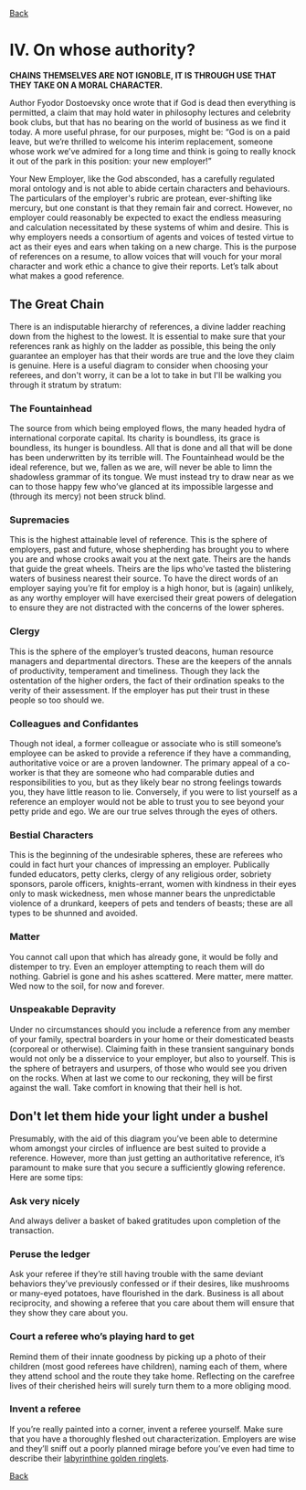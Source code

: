 [Back](/Top) 

# IV. On whose authority?

**CHAINS THEMSELVES ARE NOT IGNOBLE, IT IS THROUGH USE THAT THEY TAKE ON A MORAL CHARACTER.**

Author Fyodor Dostoevsky once wrote that if God is dead then everything is permitted, a claim that may hold water in philosophy lectures and celebrity book clubs, but that has no bearing on the world of business as we find it today. A more useful phrase, for our purposes, might be: “God is on a paid leave, but we’re thrilled to welcome his interim replacement, someone whose work we’ve admired for a long time and think is going to really knock it out of the park in this position: your new employer!”

Your New Employer, like the God absconded, has a carefully regulated moral ontology and is not able to abide certain characters and behaviours. The particulars of the employer's rubric are protean, ever-shifting like mercury, but one constant is that they remain fair and correct. However, no employer could reasonably be expected to exact the endless measuring and calculation necessitated by these systems of whim and desire. This is why employers needs a consortium of agents and voices of tested virtue to act as their eyes and ears when taking on a new charge. This is the purpose of references on a resume, to allow voices that will vouch for your moral character and work ethic a chance to give their reports. Let’s talk about what makes a good reference.

## The Great Chain

There is an indisputable hierarchy of references, a divine ladder reaching down from the highest to the lowest. It is essential to make sure that your references rank as highly on the ladder as possible, this being the only guarantee an employer has that their words are true and the love they claim is genuine. Here is a useful diagram to consider when choosing your referees, and don't worry, it can be a lot to take in but I'll be walking you through it stratum by stratum:


### The Fountainhead

The source from which being employed flows, the many headed hydra of international corporate capital. Its charity is boundless, its grace is boundless, its hunger is boundless. All that is done and all that will be done has been underwritten by its terrible will. The Fountainhead would be the ideal reference, but we, fallen as we are, will never be able to limn the shadowless grammar of its tongue. We must instead try to draw near as we can to those happy few who’ve glanced at its impossible largesse and (through its mercy) not been struck blind.

### Supremacies

This is the highest attainable level of reference. This is the sphere of employers, past and future, whose shepherding has brought you to where you are and whose crooks await you at the next gate. Theirs are the hands that guide the great wheels. Theirs are the lips who’ve tasted the blistering waters of business nearest their source. To have the direct words of an employer saying you’re fit for employ is a high honor, but is (again) unlikely, as any worthy employer will have exercised their great powers of delegation to ensure they are not distracted with the concerns of the lower spheres.

### Clergy

This is the sphere of the employer’s trusted deacons, human resource managers and departmental directors. These are the keepers of the annals of productivity, temperament and timeliness. Though they lack the ostentation of the higher orders, the fact of their ordination speaks to the verity of their assessment. If the employer has put their trust in these people so too should we.

### Colleagues and Confidantes

Though not ideal, a former colleague or associate who is still someone’s employee can be asked to provide a reference if they have a commanding, authoritative voice or are a proven landowner. The primary appeal of a co-worker is that they are someone who had comparable duties and responsibilities to you, but as they likely bear no strong feelings towards you, they have little reason to lie. Conversely, if you were to list yourself as a reference an employer would not be able to trust you to see beyond your petty pride and ego. We are our true selves through the eyes of others.

### Bestial Characters

This is the beginning of the undesirable spheres, these are referees who could in fact hurt your chances of impressing an employer. Publically funded educators, petty clerks, clergy of any religious order, sobriety sponsors, parole officers, knights-errant, women with kindness in their eyes only to mask wickedness, men whose manner bears the unpredictable violence of a drunkard, keepers of pets and tenders of beasts; these are all types to be shunned and avoided.

### Matter

You cannot call upon that which has already gone, it would be folly and distemper to try. Even an employer attempting to reach them will do nothing. Gabriel is gone and his ashes scattered. Mere matter, mere matter. Wed now to the soil, for now and forever.

### Unspeakable Depravity

Under no circumstances should you include a reference from any member of your family, spectral boarders in your home or their domesticated beasts (corporeal or otherwise). Claiming faith in these transient sanguinary bonds would not only be a disservice to your employer, but also to yourself. This is the sphere of betrayers and usurpers, of those who would see you driven on the rocks. When at last we come to our reckoning, they will be first against the wall. Take comfort in knowing that their hell is hot.

## Don't let them hide your light under a bushel

Presumably, with the aid of this diagram you’ve been able to determine whom amongst your circles of influence are best suited to provide a reference. However, more than just getting an authoritative reference, it’s paramount to make sure that you secure a sufficiently glowing reference. Here are some tips:

### Ask very nicely

And always deliver a basket of baked gratitudes upon completion of the transaction.

### Peruse the ledger

Ask your referee if they’re still having trouble with the same deviant behaviors they’ve previously confessed or if their desires, like mushrooms or many-eyed potatoes, have flourished in the dark. Business is all about reciprocity, and showing a referee that you care about them will ensure that they show they care about you.

### Court a referee who’s playing hard to get

Remind them of their innate goodness by picking up a photo of their children (most good referees have children), naming each of them, where they attend school and the route they take home. Reflecting on the carefree lives of their cherished heirs will surely turn them to a more obliging mood.

### Invent a referee

If you’re really painted into a corner, invent a referee yourself. Make sure that you have a thoroughly fleshed out characterization. Employers are wise and they’ll sniff out a poorly planned mirage before you’ve even had time to describe their [labyrinthine golden ringlets](V.md).

[Back](/Top) 